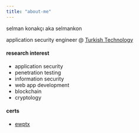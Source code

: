 ```yaml
---
title: "about-me"
---
```


selman konakçı aka selmankon

application security engineer @ [Turkish Technology](https://www.turkishtechnology.com)

#### research interest

* application security
* penetration testing
* information security
* web app development
* blockchain
* cryptology

#### certs

* [ewptx](https://verified.elearnsecurity.com/certificates/f077266f-124a-4c39-abce-e7f3cfeb2f8e)
